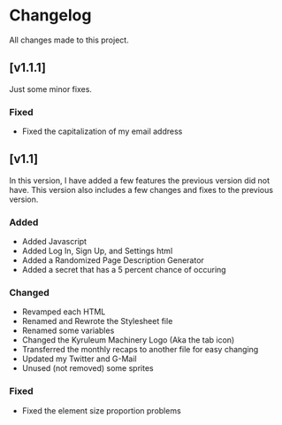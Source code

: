 # Changelog
All changes made to this project.

## [v1.1.1]
Just some minor fixes.

### Fixed

- Fixed the capitalization of my email address

## [v1.1]
In this version, I have added a few features the previous version did not have. This version also includes a few changes and fixes to the previous version.

### Added

- Added Javascript
- Added Log In, Sign Up, and Settings html
- Added a Randomized Page Description Generator
- Added a secret that has a 5 percent chance of occuring

### Changed

- Revamped each HTML
- Renamed and Rewrote the Stylesheet file
- Renamed some variables
- Changed the Kyruleum Machinery Logo (Aka the tab icon)
- Transferred the monthly recaps to another file for easy changing
- Updated my Twitter and G-Mail
- Unused (not removed) some sprites

### Fixed

- Fixed the element size proportion problems
